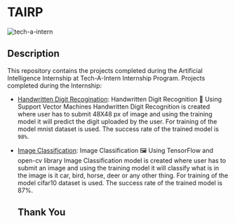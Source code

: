 # TAIRP

![tech-a-intern](https://github.com/aakshay001/TAIRP/assets/72139061/dcac1e69-e144-4516-bc66-4b56208b4089)
## Description
This repository contains the projects completed during the Artificial Intelligence Internship at Tech-A-Intern Internship Program.
Projects completed during the Internship:

* [Handwritten Digit Recogination](Handwritten_Digit_Recogination): Handwritten Digit Recognition 🔢
Using Support Vector Machines Handwritten Digit Recognition is created where user has to submit 48X48 px of image and using the training model it will predict the digit uploaded by the user. For training of the model mnist dataset is used. The success rate of the trained model is `98%`.


* [Image Classification](Image_Classification): Image Classification 🖼️ Using TensorFlow and open-cv library Image Classification model is created where user has to submit an image and using the training model it will classify what is in the image is it car, bird, horse, deer or any other thing. For training of the model cifar10 dataset is used. The success rate of the trained model is 87%.

  ## Thank You



